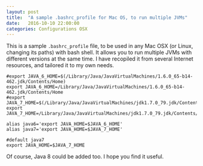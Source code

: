 ```yaml
---
layout: post
title:  "A sample .bashrc_profile for Mac OS, to run multiple JVMs"
date:   2016-10-10 22:00:00
categories: Configurations OSX
---
```


This is a sample `.bashrc_profile` file, to be used in any Mac OSX (or Linux, changing its paths) with bash shell. It allows you to run multiple JVMs with different versions at the same time. I have recopiled it from several Internet resources, and tailored it to my own needs.

	#export JAVA_6_HOME=$(/Library/Java/JavaVirtualMachines/1.6.0_65-b14-462.jdk/Contents/Home)
	export JAVA_6_HOME=/Library/Java/JavaVirtualMachines/1.6.0_65-b14-462.jdk/Contents/Home
	#export JAVA_7_HOME=$(/Library/Java/JavaVirtualMachines/jdk1.7.0_79.jdk/Contents/Home/)
	export JAVA_7_HOME=/Library/Java/JavaVirtualMachines/jdk1.7.0_79.jdk/Contents/Home/

	alias java6='export JAVA_HOME=$JAVA_6_HOME'
	alias java7='export JAVA_HOME=$JAVA_7_HOME'

	#default java7
	export JAVA_HOME=$JAVA_7_HOME

Of course, Java 8 could be added too. I hope you find it useful.
